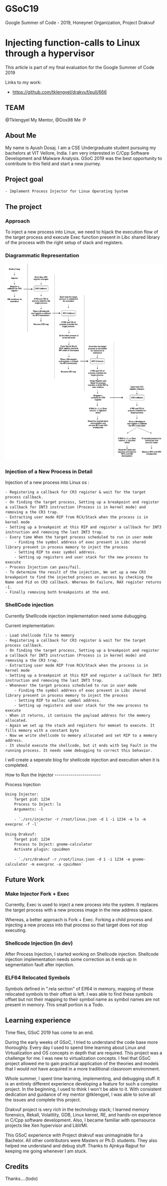 # GSoC19
Google Summer of Code - 2019, Honeynet Organization, Project Drakvuf


Injecting function-calls to Linux through a hypervisor
======================================================

This article is part of my final evaluation for the Google Summer of Code 2019

Links to my work:
- <https://github.com/tklengyel/drakvuf/pull/666>


TEAM
----
@Tklengyel My Mentor,
@Dos98 Me :P



About Me
--------
My name is Ayush Dosaj. I am a CSE Undergraduate student pursuing my bachelors at VIT Vellore, India. I am very interested in C/Cpp Software Development and Malware Analysis. GSoC 2019 was the best opportunity to contribute to this field and start a new journey.


Project goal
------------

    - Implement Process Injector for Linux Operating System


The project
-----------

### Approach

To inject a new process into Linux, we need to hijack the execution flow of the target process and execute Exec function present in Libc shared library of the process with the right setup of stack and registers.

### Diagrammatic Representation

![Injector code flow](images/linux_injector.png)


### Injection of a New Process in Detail

Injection of a new process into Linux os :

    - Registering a callback for CR3 register & wait for the target process callback.
    - On finding the target process, Setting up a breakpoint and register a callback for INT3 instruction (Process is in kernel mode) and removing a the CR3 trap.
    - Extracting user mode RIP from RCX/Stack when the process is in kernel mode
    - Setting up a breakpoint at this RIP and register a callback for INT3 instruction and removing the last INT3 trap.
    - Every time When the target process scheduled to run in user mode 
        - Finding the symbol address of exec present in Libc shared library present in process memory to inject the process
        - Setting RIP to exec symbol address.
        - Setting up registers and user stack for the new process to execute
    - Process Injection can pass/fail.
    - To determine the result of the injection, We set up a new CR3 breakpoint to find the injected process on success by checking the Name and Pid on CR3 callback. Whereas On Failure, RAX register returns -1.
    - Finally removing both breakpoints at the end.



### ShellCode injection

Currently Shelllcode injection implementation need some dubugging. 

Current implementation:

    - Load shellcode file to memory 
    - Registering a callback for CR3 register & wait for the target process callback.
    - On finding the target process, Setting up a breakpoint and register a callback for INT3 instruction (Process is in kernel mode) and removing a the CR3 trap.
    - Extracting user mode RIP from RCX/Stack when the process is in kernel mode
    - Setting up a breakpoint at this RIP and register a callback for INT3 instruction and removing the last INT3 trap.
    - Whenever the target process scheduled to run in user mode 
        - Finding the symbol address of exec present in Libc shared library present in process memory to inject the process
        - Setting RIP to malloc symbol address.
        - Setting up registers and user stack for the new process to execute
    - When it returns, it contains the payload address for the memory allocated.
    - Again we set up the stack and registers for memset to execute. It fills memory with a constant byte
    - Now we write shellcode to memory allocated and set RIP to a memory address.
    - It should execute the shellcode, but it ends with Seg Fault in the running process. It needs some debugging to correct this behavior.


I will create a seperate blog for shellcode injection and execution when it is completed.

How to Run the Injector
----------------------- 

Process Injection

    Using Injector:
        Target pid: 1234
        Process to Inject: ls
        Arguments: -l

        - `./src/injector -r /root/linux.json -d 1 -i 1234 -e ls -m execproc -f -l`

    Using Drakvuf:
        Target pid: 1234
        Process to Inject: gnome-calculator
        Activate plugin: cpuidmon

        - `./src/drakvuf -r /root/linux.json -d 1 -i 1234 -e gnome-calculator -m execproc -a cpuidmon`

Future Work
-----------

### Make Injector Fork + Exec

Currently, Exec is used to inject a new process into the system. It replaces the target process with a new process image in the new address space. 

Whereas, a better approach is Fork + Exec. Forking a child process and injecting a new process into that process so that target does not stop executing.

### Shellcode Injection (In dev)

After Process Injection, I started working on Shellcode injection. Shellcode injection implementation needs some correction as it ends up in segmentation fault after injection.


### ELF64 Relocated Symbols

Symbols defined in ".rela section" of Elf64 in memory, mapping of these relocated symbols to their offset is left. I was able to find these symbols offset but not their mapping to their symbol name as symbol names are not present in memory. This small portion is a Todo.



Learning experience
-------------------

Time flies, GSoC 2019 has come to an end. 

During the early weeks of GSoC, I tried to understand the code base more thoroughly. Every day I used to spend time learning about Linux and Virtualization and OS concepts in depth that are required. 
This project was a challenge for me. I was new to virtualization concepts. I feel that GSoC project allowed me to gain practical application of the theories and models that I would not have acquired in a more traditional classroom environment.

Whole summer, I spent time learning, implementing, and debugging stuff. It is an entirely different experience developing a feature for such a complex project. In the beginning, I used to think I won't be able to it. With consistent dedication and guidance of my mentor @tklengyel, I was able to solve all the issues and complete this project.

Drakvuf project is very rich in the technology stack; I learned memory forensics, Rekall, Volatility, GDB, Linux kernel, RE, and hands-on experience in C/Cpp software development. Also, I became familiar with opensource projects like Xen hypervisor and LibVMI. 

This GSoC experience with Project drakvuf was unimaginable for a Bachelor. All other contributors were Masters or Ph.D. students. They also helped me understand and debug stuff. Thanks to Ajinkya Rajput for keeping me going whenever I am stuck.


Credits
-------

Thanks....(todo)